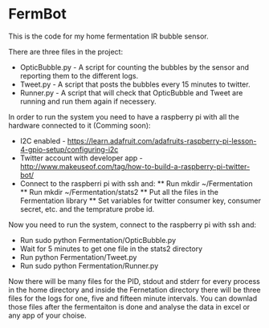 FermBot
=======

This is the code for my home fermentation IR bubble sensor. 

There are three files in the project:

* OpticBubble.py - A script for counting the bubbles by the sensor and reporting them to the different logs.
* Tweet.py - A script that posts the bubbles every 15 minutes to twitter.
* Runner.py - A script that will check that OpticBubble and Tweet are running and run them again if necessery.

In order to run the system you need to have a raspberry pi with all the hardware connected to it (Comming soon):
* I2C enabled - https://learn.adafruit.com/adafruits-raspberry-pi-lesson-4-gpio-setup/configuring-i2c
* Twitter account with developer app - http://www.makeuseof.com/tag/how-to-build-a-raspberry-pi-twitter-bot/
* Connect to the raspberri pi with ssh and:
** Run mkdir ~/Fermentation
** Run mkdir ~/Fermentation/stats2
** Put all the files in the Fermentation library
** Set variables for twitter consumer key, consumer secret, etc. and the temprature probe id.

Now you need to run the system, connect to the raspberry pi with ssh and:
* Run sudo python Fermentation/OpticBubble.py
* Wait for 5 minutes to get one file in the stats2 directory
* Run python Fermentation/Tweet.py
* Run sudo python Fermentation/Runner.py

Now there will be many files for the PID, stdout and stderr for every process in the home directory and inside the Fernetation directory there will be three files for the logs for one, five and fifteen minute intervals. You can downlad those files after the fermentaiton is done and analyse the data in excel or any app of your choise.



